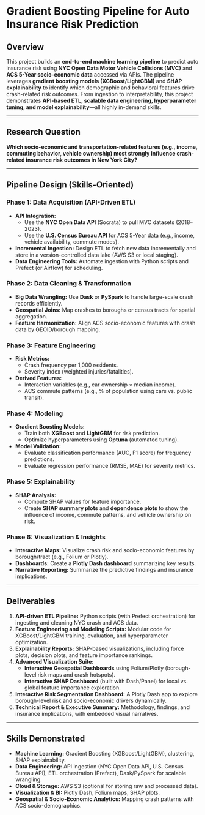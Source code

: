 
# Gradient Boosting Pipeline for Auto Insurance Risk Prediction

## Overview
This project builds an **end-to-end machine learning pipeline** to predict auto insurance risk using **NYC Open Data Motor Vehicle Collisions (MVC)** and **ACS 5-Year socio-economic data** accessed via APIs. The pipeline leverages **gradient boosting models (XGBoost/LightGBM)** and **SHAP explainability** to identify which demographic and behavioral features drive crash-related risk outcomes. From ingestion to interpretability, this project demonstrates **API-based ETL, scalable data engineering, hyperparameter tuning, and model explainability**—all highly in-demand skills.

---

## Research Question
**Which socio-economic and transportation-related features (e.g., income, commuting behavior, vehicle ownership) most strongly influence crash-related insurance risk outcomes in New York City?**

---

## Pipeline Design (Skills-Oriented)
### **Phase 1: Data Acquisition (API-Driven ETL)**
- **API Integration:**  
  - Use the **NYC Open Data API** (Socrata) to pull MVC datasets (2018–2023).  
  - Use the **U.S. Census Bureau API** for ACS 5-Year data (e.g., income, vehicle availability, commute modes).
- **Incremental Ingestion:** Design ETL to fetch new data incrementally and store in a version-controlled data lake (AWS S3 or local staging).
- **Data Engineering Tools:** Automate ingestion with Python scripts and Prefect (or Airflow) for scheduling.

### **Phase 2: Data Cleaning & Transformation**
- **Big Data Wrangling:** Use **Dask** or **PySpark** to handle large-scale crash records efficiently.
- **Geospatial Joins:** Map crashes to boroughs or census tracts for spatial aggregation.
- **Feature Harmonization:** Align ACS socio-economic features with crash data by GEOID/borough mapping.

### **Phase 3: Feature Engineering**
- **Risk Metrics:**  
  - Crash frequency per 1,000 residents.  
  - Severity index (weighted injuries/fatalities).
- **Derived Features:**  
  - Interaction variables (e.g., car ownership × median income).
  - ACS commute patterns (e.g., % of population using cars vs. public transit).

### **Phase 4: Modeling**
- **Gradient Boosting Models:**  
  - Train both **XGBoost** and **LightGBM** for risk prediction.  
  - Optimize hyperparameters using **Optuna** (automated tuning).
- **Model Validation:**  
  - Evaluate classification performance (AUC, F1 score) for frequency predictions.  
  - Evaluate regression performance (RMSE, MAE) for severity metrics.

### **Phase 5: Explainability**
- **SHAP Analysis:**  
  - Compute SHAP values for feature importance.  
  - Create **SHAP summary plots** and **dependence plots** to show the influence of income, commute patterns, and vehicle ownership on risk.

### **Phase 6: Visualization & Insights**
- **Interactive Maps:** Visualize crash risk and socio-economic features by borough/tract (e.g., Folium or Plotly).
- **Dashboards:** Create a **Plotly Dash dashboard** summarizing key results.
- **Narrative Reporting:** Summarize the predictive findings and insurance implications.

---

## **Deliverables**

1. **API-driven ETL Pipeline:** Python scripts (with Prefect orchestration) for ingesting and cleaning NYC crash and ACS data.
2. **Feature Engineering and Modeling Scripts:** Modular code for XGBoost/LightGBM training, evaluation, and hyperparameter optimization.
3. **Explainability Reports:** SHAP-based visualizations, including force plots, decision plots, and feature importance rankings.
4. **Advanced Visualization Suite:**
   * **Interactive Geospatial Dashboards** using Folium/Plotly (borough-level risk maps and crash hotspots).
   * **Interactive SHAP Dashboard** (built with Dash/Panel) for local vs. global feature importance exploration.
5. **Interactive Risk Segmentation Dashboard:** A Plotly Dash app to explore borough-level risk and socio-economic drivers dynamically.
6. **Technical Report & Executive Summary:** Methodology, findings, and insurance implications, with embedded visual narratives.

---

## Skills Demonstrated
- **Machine Learning:** Gradient Boosting (XGBoost/LightGBM), clustering, SHAP explainability.
- **Data Engineering:** API ingestion (NYC Open Data API, U.S. Census Bureau API), ETL orchestration (Prefect), Dask/PySpark for scalable wrangling.
- **Cloud & Storage:** AWS S3 (optional for storing raw and processed data).
- **Visualization & BI:** Plotly Dash, Folium maps, SHAP plots.
- **Geospatial & Socio-Economic Analytics:** Mapping crash patterns with ACS socio-demographics.
